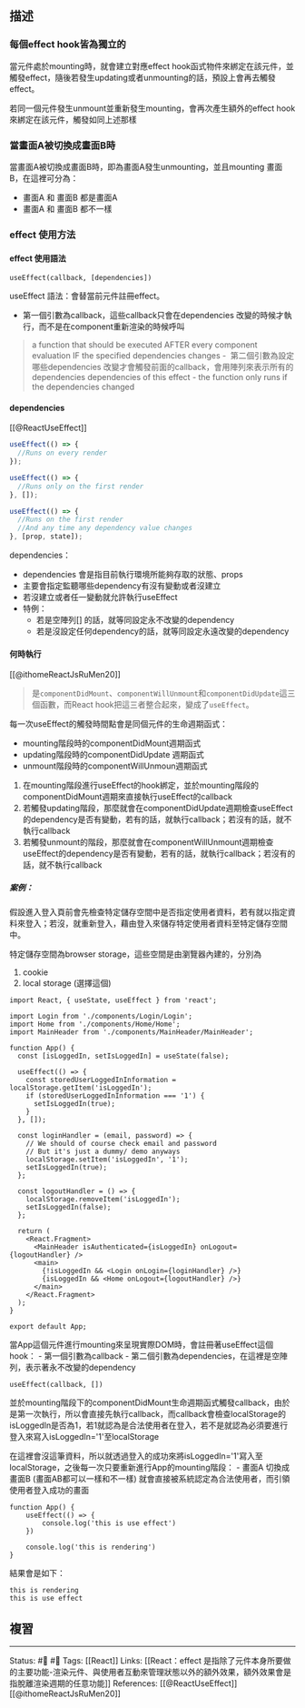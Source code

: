 ## 描述


### 每個effect hook皆為獨立的

當元件處於mounting時，就會建立對應effect hook函式物件來綁定在該元件，並觸發effect，隨後若發生updating或者unmounting的話，預設上會再去觸發effect。

若同一個元件發生unmount並重新發生mounting，會再次產生額外的effect hook來綁定在該元件，觸發如同上述那樣


### 當畫面A被切換成畫面B時
當畫面A被切換成畫面B時，即為畫面A發生unmounting，並且mounting 畫面B，在這裡可分為：
- 畫面A 和 畫面B 都是畫面A
- 畫面A 和 畫面B 都不一樣


### effect 使用方法


#### effect 使用語法
`useEffect(callback, [dependencies])`

useEffect 語法：會替當前元件註冊effect。
- 第一個引數為callback，這些callback只會在dependencies 改變的時候才執行，而不是在component重新渲染的時候呼叫
> a function that should be executed AFTER every component evaluation IF the specified dependencies changes
-  第二個引數為設定哪些dependencies 改變才會觸發前面的callback，會用陣列來表示所有的dependencies
> dependencies of this effect - the function only runs if the dependencies changed


#### dependencies
[[@ReactUseEffect]]
```jsx
useEffect(() => {
  //Runs on every render
});
```

```jsx
useEffect(() => {
  //Runs only on the first render
}, []);
```


```jsx
useEffect(() => {
  //Runs on the first render
  //And any time any dependency value changes
}, [prop, state]);
```

dependencies：
- dependencies 會是指目前執行環境所能夠存取的狀態、props
- 主要會指定監聽哪些dependency有沒有變動或者沒建立
- 若沒建立或者任一變動就允許執行useEffect
- 特例：
	- 若是空陣列[] 的話，就等同設定永不改變的dependency
	- 若是沒設定任何dependency的話，就等同設定永遠改變的dependency


#### 何時執行

[[@ithomeReactJsRuMen20]]
> 是`componentDidMount`、`componentWillUnmount`和`componentDidUpdate`這三個函數，而React hook把這三者整合起來，變成了`useEffect`。

每一次useEffect的觸發時間點會是同個元件的生命週期函式：
- mounting階段時的componentDidMount週期函式
- updating階段時的componentDidUpdate 週期函式
- unmount階段時的componentWillUnmoun週期函式


1. 在mounting階段進行useEffect的hook綁定，並於mounting階段的componentDidMount週期來直接執行useEffect的callback
2. 若觸發updating階段，那麼就會在componentDidUpdate週期檢查useEffect的dependency是否有變動，若有的話，就執行callback；若沒有的話，就不執行callback
3. 若觸發unmount的階段，那麼就會在componentWillUnmount週期檢查useEffect的dependency是否有變動，若有的話，就執行callback；若沒有的話，就不執行callback


##### 案例：








假設進入登入頁前會先檢查特定儲存空間中是否指定使用者資料，若有就以指定資料來登入；若沒，就重新登入，藉由登入來儲存特定使用者資料至特定儲存空間中。

特定儲存空間為browser storage，這些空間是由瀏覽器內建的，分別為
1. cookie
2. local storage (選擇這個)



```
import React, { useState, useEffect } from 'react';

import Login from './components/Login/Login';
import Home from './components/Home/Home';
import MainHeader from './components/MainHeader/MainHeader';

function App() {
  const [isLoggedIn, setIsLoggedIn] = useState(false);

  useEffect(() => {
    const storedUserLoggedInInformation = localStorage.getItem('isLoggedIn');
    if (storedUserLoggedInInformation === '1') {
      setIsLoggedIn(true);
    }
  }, []);

  const loginHandler = (email, password) => {
    // We should of course check email and password
    // But it's just a dummy/ demo anyways
    localStorage.setItem('isLoggedIn', '1');
    setIsLoggedIn(true);
  };

  const logoutHandler = () => {
    localStorage.removeItem('isLoggedIn');
    setIsLoggedIn(false);
  };

  return (
    <React.Fragment>
      <MainHeader isAuthenticated={isLoggedIn} onLogout={logoutHandler} />
      <main>
        {!isLoggedIn && <Login onLogin={loginHandler} />}
        {isLoggedIn && <Home onLogout={logoutHandler} />}
      </main>
    </React.Fragment>
  );
}

export default App;
```


當App這個元件進行mounting來呈現實際DOM時，會註冊著useEffect這個hook：
	- 第一個引數為callback
	- 第二個引數為dependencies，在這裡是空陣列，表示著永不改變的dependency
```
useEffect(callback, [])
```

並於mounting階段下的componentDidMount生命週期函式觸發callback，由於是第一次執行，所以會直接先執行callback，而callback會檢查localStorage的isLoggedIn是否為1，若1就認為是合法使用者在登入，若不是就認為必須要進行登入來寫入isLoggedIn='1'至localStorage

在這裡會沒這筆資料，所以就透過登入的成功來將isLoggedIn='1'寫入至localStorage，之後每一次只要重新進行App的mounting階段：
	- 畫面A 切換成 畫面B (畫面AB都可以一樣和不一樣)
就會直接被系統認定為合法使用者，而引領使用者登入成功的畫面


```
function App() {
	useEffect(() => {
		console.log('this is use effect')
	})
	
	console.log('this is rendering')
}
```

結果會是如下：
```
this is rendering 
this is use effect
```





## 複習


---
Status: #🌱 #📓 
Tags:
[[React]]
Links:
[[React：effect 是指除了元件本身所要做的主要功能-渲染元件、與使用者互動來管理狀態以外的額外效果，額外效果會是指脫離渲染週期的任意功能]]
References:
[[@ReactUseEffect]]
[[@ithomeReactJsRuMen20]]